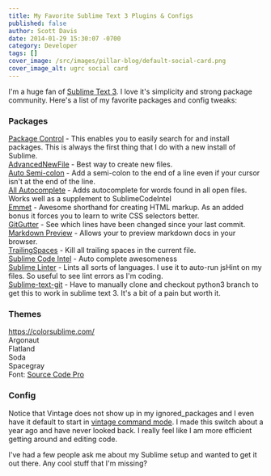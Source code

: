 ```yaml
---
title: My Favorite Sublime Text 3 Plugins & Configs
published: false
author: Scott Davis
date: 2014-01-29 15:30:07 -0700
category: Developer
tags: []
cover_image: /src/images/pillar-blog/default-social-card.png
cover_image_alt: ugrc social card
---
```


<p>I'm a huge fan of <a href="https://www.sublimetext.com/3">Sublime Text 3</a>. I love it's simplicity and strong package community. Here's a list of my favorite packages and config tweaks:</p>
<h3>
Packages</h3>
<p><a href="https://sublime.wbond.net/installation">Package Control</a>&nbsp;- This enables you to easily search for and install packages. This is always the first thing that I do with a new install of Sublime.<br />
<a href="https://sublime.wbond.net/packages/AdvancedNewFile">AdvancedNewFile</a> - Best way to create new files.<br />
<a href="https://sublime.wbond.net/packages/Auto%20Semi-Colon">Auto Semi-colon</a> - Add a semi-colon to the end of a line even if your cursor isn't at the end of the line.<br />
<a href="https://sublime.wbond.net/packages/All%20Autocomplete">All Autocomplete</a> - Adds autocomplete for words found in all open files. Works well as a supplement to SublimeCodeIntel<br />
<a href="https://sublime.wbond.net/packages/Emmet">Emmet</a> - Awesome shorthand for creating HTML markup. As an added bonus it forces you to learn to write CSS selectors better.<br />
<a href="https://sublime.wbond.net/packages/GitGutter">GitGutter</a> - See which lines have been changed since your last commit.<br />
<a href="https://sublime.wbond.net/packages/Markdown%20Preview">Markdown Preview</a> - Allows your to preview markdown docs in your browser.<br />
<a href="https://sublime.wbond.net/packages/TrailingSpaces">TrailingSpaces</a> - Kill all trailing spaces in the current file.<br />
<a href="https://sublime.wbond.net/packages/SublimeCodeIntel">Sublime Code Intel</a> - Auto complete awesomeness<br />
<a href="https://sublime.wbond.net/packages/SublimeLinter">Sublime Linter</a> - Lints all sorts of languages. I use it to auto-run jsHint on my files. So useful to see lint errors as I'm coding.<br />
<a href="https://github.com/kemayo/sublime-text-git">Sublime-text-git</a> - Have to manually clone and checkout python3 branch to get this to work in sublime text 3. It's a bit of a pain but worth it.</p>
<div>
<h3>
Themes</h3>
</div>
<p><a href="https://colorsublime.com/">https://colorsublime.com/</a><br />
Argonaut<br />
Flatland<br />
Soda<br />
Spacegray<br />
Font: <a href="https://blogs.adobe.com/typblography/2012/09/source-code-pro.html">Source Code Pro</a></p>
<ul>
</ul>
<div>
<h3>
Config</h3>
</div>
<div>
<script src="https://gist.github.com/stdavis/8698294.js"></script>
</div>
<p>Notice that Vintage does not show up in my ignored_packages and I even have it default to start in <a href="https://www.sublimetext.com/docs/3/vintage.html">vintage command mode</a>. I made this switch about a year ago and have never looked back. I really feel like I am more efficient getting around and editing code.</p>
<p>I've had a few people ask me about my Sublime setup and wanted to get it out there. Any cool stuff that I'm missing?</p>
